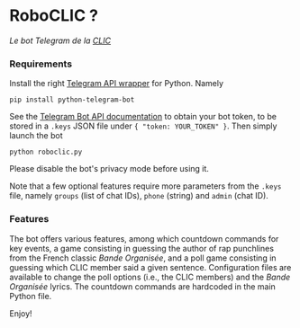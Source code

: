 # RoboCLIC ?
_Le bot Telegram de la [CLIC](https://clic.epfl.ch)_

### Requirements

Install the right [Telegram API wrapper](https://github.com/python-telegram-bot/python-telegram-bot) for Python. Namely

```
pip install python-telegram-bot
```

See the [Telegram Bot API documentation](https://core.telegram.org/bots) to obtain your bot token, to be stored in a ```.keys``` JSON file under ```{ "token: YOUR_TOKEN" }```. Then simply launch the bot
```
python roboclic.py
```

Please disable the bot's privacy mode before using it.

Note that a few optional features require more parameters from the `.keys` file, namely `groups` (list of chat IDs), `phone` (string) and `admin` (chat ID).

### Features

The bot offers various features, among which countdown commands for key events, a game consisting in guessing the author of rap punchlines from the French classic _Bande Organisée_, and a poll game consisting in guessing which CLIC member said a given sentence. Configuration files are available to change the poll options (i.e., the CLIC members) and the _Bande Organisée_ lyrics. The countdown commands are hardcoded in the main Python file.

Enjoy!
